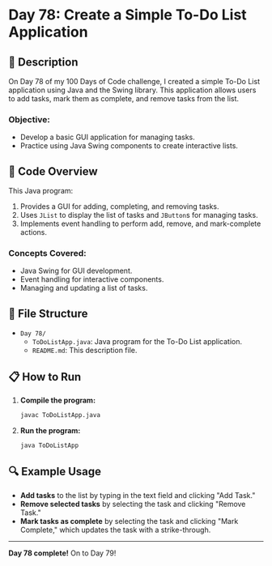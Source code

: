 # Day 78: Create a Simple To-Do List Application

## 📝 Description

On Day 78 of my 100 Days of Code challenge, I created a simple To-Do List application using Java and the Swing library. This application allows users to add tasks, mark them as complete, and remove tasks from the list.

### **Objective:**
- Develop a basic GUI application for managing tasks.
- Practice using Java Swing components to create interactive lists.

## 🚀 Code Overview

This Java program:
1. Provides a GUI for adding, completing, and removing tasks.
2. Uses `JList` to display the list of tasks and `JButton`s for managing tasks.
3. Implements event handling to perform add, remove, and mark-complete actions.

### **Concepts Covered:**
- Java Swing for GUI development.
- Event handling for interactive components.
- Managing and updating a list of tasks.

## 📂 File Structure
- `Day 78/`
  - `ToDoListApp.java`: Java program for the To-Do List application.
  - `README.md`: This description file.

## 📋 How to Run
1. **Compile the program:**
   ```bash
   javac ToDoListApp.java
   ```
2. **Run the program:**
   ```bash
   java ToDoListApp
   ```

## 🔍 Example Usage

- **Add tasks** to the list by typing in the text field and clicking "Add Task."
- **Remove selected tasks** by selecting the task and clicking "Remove Task."
- **Mark tasks as complete** by selecting the task and clicking "Mark Complete," which updates the task with a strike-through.

---

**Day 78 complete!** On to Day 79!
